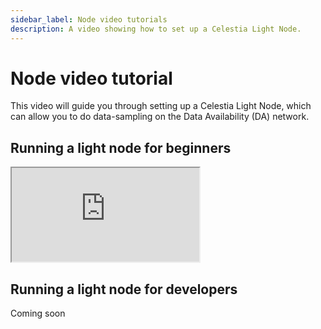 ```yaml
---
sidebar_label: Node video tutorials
description: A video showing how to set up a Celestia Light Node.
---
```


# Node video tutorial
<!-- markdownlint-disable MD033 -->

This video will guide you through setting up a Celestia Light Node,
which can allow you to do data-sampling on the Data Availability (DA)
network.

## Running a light node for beginners

<div class="youtube-wrapper">
  <iframe
     class="youtube-video"
     title="Running a Celestia Light Node"
     src="https://youtube.com/embed/WFubhQc8tGk"
     allowfullscreen
  >
  </iframe>
</div>

## Running a light node for developers

Coming soon
